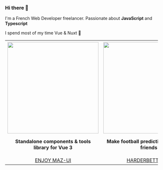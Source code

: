 ### Hi there 👋

I'm a French Web Developer freelancer. Passionate about **JavaScript** and **Typescript**

I spend most of my time Vue & Nuxt 🖤

<table>
   <tr>
      <th align="center">
         <img width="441" height="1">
         <a href="https://louismazel.github.io/maz-ui-3/">
            <img src="https://louismazel.github.io/maz-ui-3/img/maz-ui-illu.png" width="300px"/>
          </a>
         <p>Standalone components & tools library for Vue 3</p>
      </th>
      <th align="center">
         <img width="441" height="1">
         <a href="http://harderbetter.io/">
            <img src="https://louismazel.github.io/maz-ui-3/assets/harderbetter.747cd8c6.png" width="300px"/>
          </a>
         <p>Make football predictions with your friends</p>
      </th>
   </tr>

   <tr style="text-transform: uppercase;">
      <td align="center">
        <a href="https://louismazel.github.io/maz-ui-3/">Enjoy Maz-UI</a>
      </td>
      <td align="center">
        <a href="http://harderbetter.io/">HarderBetter.io</a>
      </td>
   </tr>
</table>
